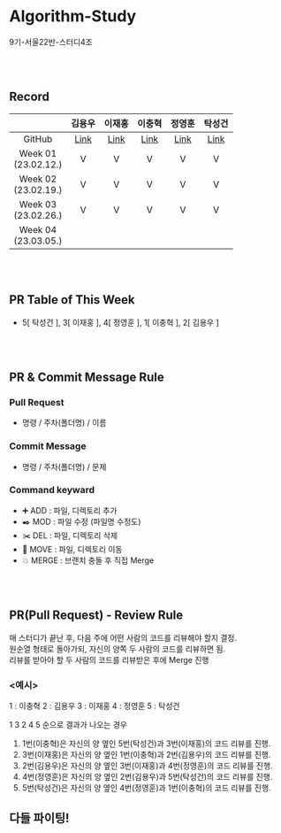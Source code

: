 # Algorithm-Study
9기-서울22반-스터디4조

<br></br>

## Record
|  | 김용우 | 이재홍 | 이충혁 | 정영훈 | 탁성건 |
| :---: | :---: | :---: | :---: | :---: | :---: |
| GitHub | [Link](https://github.com/soybean33) | [Link](https://github.com/h78749891) | [Link](https://github.com/chyuk98) | [Link](https://github.com/ChocoBreeze) | [Link](https://github.com/profornnan) |
| Week 01</br>(23.02.12.) | V | V | V | V | V |
| Week 02</br>(23.02.19.) | V | V | V | V | V |
| Week 03</br>(23.02.26.) | V | V | V | V | V |
| Week 04</br>(23.03.05.)

<br></br>

## PR Table of This Week
- 5[ 탁성건 ], 3[ 이재홍 ], 4[ 정영훈 ], 1[ 이충혁 ], 2[ 김용우 ]

<br></br>

## PR & Commit Message Rule

### Pull Request
- 명령 / 주차(폴더명) / 이름

### Commit Message
- 명령 / 주차(폴더명) / 문제

### Command keyward
- :heavy_plus_sign: ADD : 파일, 디렉토리 추가
- :black_nib: MOD : 파일 수정 (파일명 수정도)
- :scissors: DEL : 파일, 디렉토리 삭제
- :open_file_folder: MOVE : 파일, 디렉토리 이동
- :boom: MERGE : 브랜치 충돌 후 직접 Merge

<br></br>

## PR(Pull Request) - Review Rule
매 스터디가 끝난 후, 다음 주에 어떤 사람의 코드를 리뷰해야 할지 결정. </br>
원순열 형태로 돌아가되, 자신의 양쪽 두 사람의 코드를 리뷰하면 됨. </br>
리뷰를 받아야 할 두 사람의 코드를 리뷰받은 후에 Merge 진행 </br>

### <예시>
1 : 이충혁 
2 : 김용우
3 : 이재홍
4 : 정영훈
5 : 탁성건

1 3 2 4 5 순으로 결과가 나오는 경우 </br>
1. 1번(이충혁)은 자신의 양 옆인 5번(탁성건)과 3번(이재홍)의 코드 리뷰를 진행. </br>
2. 3번(이재홍)은 자신의 양 옆인 1번(이충혁)과 2번(김용우)의 코드 리뷰를 진행. </br>
3. 2번(김용우)은 자신의 양 옆인 3번(이재홍)과 4번(정영훈)의 코드 리뷰를 진행. </br>
4. 4번(정영훈)은 자신의 양 옆인 2번(김용우)과 5번(탁성건)의 코드 리뷰를 진행. </br>
5. 5번(탁성건)은 자신의 양 옆인 4번(정영훈)과 1번(이충혁)의 코드 리뷰를 진행. </br>



## 다들 파이팅!